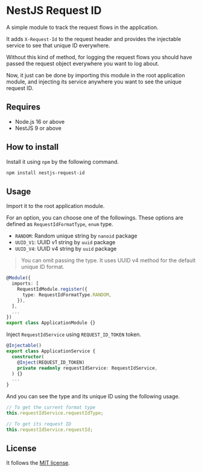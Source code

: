 # NestJS Request ID

A simple module to track the request flows in the application.

It adds `X-Request-Id` to the request header and provides the injectable service to see that unique ID everywhere.

Without this kind of method, for logging the request flows you should have passed the request object everywhere you want to log about.

Now, it just can be done by importing this module in the root application module, and injecting its service anywhere you want to see the unique request ID.

## Requires

- Node.js 16 or above
- NestJS 9 or above

## How to install

Install it using `npm` by the following command.

```bash
npm install nestjs-request-id
```

## Usage

Import it to the root application module.

For an option, you can choose one of the followings. These options are defined as `RequestIdFormatType`, `enum` type.

- `RANDOM`: Random unique string by `nanoid` package
- `UUID_V1`: UUID v1 string by `uuid` package
- `UUID_V4`: UUID v4 string by `uuid` package

> You can omit passing the type. It uses UUID v4 method for the default unique ID format.

```typescript
@Module({
  imports: [
    RequestIdModule.register({
      type: RequestIdFormatType.RANDOM,
    }),
  ],
  ...
})
export class ApplicationModule {}
```

Inject `RequestIdService` using `REQUEST_ID_TOKEN` token.

```typescript
@Injectable()
export class ApplicationService {
  constructor(
    @Inject(REQUEST_ID_TOKEN)
    private readonly requestIdService: RequestIdService,
  ) {}
  ...
}
```

And you can see the type and its unique ID using the following usage.

```typescript
// To get the current format type
this.requestIdService.requestIdType;

// To get its request ID
this.requestIdService.requestId;
```

## License

It follows the [MIT license](LICENSE).
